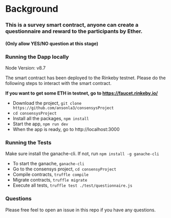 # Background
### This is a survey smart contract, anyone can create a questionnaire and reward to the participants by Ether.
#### (Only allow YES/NO question at this stage)


### Running the Dapp locally

Node Version: v8.7

The smart contract has been deployed to the Rinkeby testnet. Please do the following steps to interact with the smart contract.

**If you want to get some ETH in testnet, go to https://faucet.rinkeby.io/**

* Download the project, `git clone https://github.com/ansonla3/consensysProject`
* `cd consensysProject`
* Install all the packages, `npm install`
* Start the app, `npm run dev`
* When the app is ready, go to http://localhost:3000


### Running the Tests

Make sure install the ganache-cli. If not, run `npm install -g ganache-cli`

* To start the ganache, `ganache-cli`
* Go to the consensys project, `cd consensyProject`
* Compile contracts, `truffle compile`
* Migrate contracts, `truffle migrate`
* Execute all tests, `truffle test ./test/questionnaire.js`

### Questions
Please free feel to open an issue in this repo if you have any questions.
